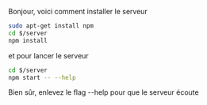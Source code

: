 Bonjour, voici comment installer le serveur

```bash
sudo apt-get install npm
cd $/server
npm install
```

et pour lancer le serveur

```bash
cd $/server
npm start -- --help
```

Bien sûr, enlevez le flag --help pour que le serveur écoute
